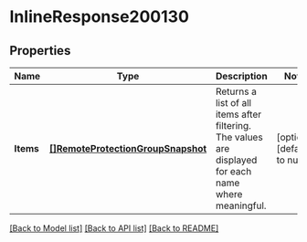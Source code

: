 # InlineResponse200130

## Properties
Name | Type | Description | Notes
------------ | ------------- | ------------- | -------------
**Items** | [**[]RemoteProtectionGroupSnapshot**](RemoteProtectionGroupSnapshot.md) | Returns a list of all items after filtering. The values are displayed for each name where meaningful. | [optional] [default to null]

[[Back to Model list]](../README.md#documentation-for-models) [[Back to API list]](../README.md#documentation-for-api-endpoints) [[Back to README]](../README.md)

